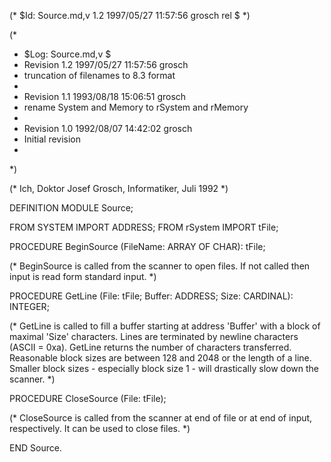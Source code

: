 (* $Id: Source.md,v 1.2 1997/05/27 11:57:56 grosch rel $ *)

(*
 * $Log: Source.md,v $
 * Revision 1.2  1997/05/27 11:57:56  grosch
 * truncation of filenames to 8.3 format
 *
 * Revision 1.1  1993/08/18 15:06:51  grosch
 * rename System and Memory to rSystem and rMemory
 *
 * Revision 1.0  1992/08/07  14:42:02  grosch
 * Initial revision
 *
 *)

(* Ich, Doktor Josef Grosch, Informatiker, Juli 1992 *)

DEFINITION MODULE Source;

FROM SYSTEM	IMPORT ADDRESS;
FROM rSystem	IMPORT tFile;

PROCEDURE BeginSource (FileName: ARRAY OF CHAR): tFile;

   (*
      BeginSource is called from the scanner to open files.
      If not called then input is read form standard input.
   *)

PROCEDURE GetLine (File: tFile; Buffer: ADDRESS; Size: CARDINAL): INTEGER;

   (*
      GetLine is called to fill a buffer starting at address 'Buffer'
      with a block of maximal 'Size' characters. Lines are terminated
      by newline characters (ASCII = 0xa). GetLine returns the number
      of characters transferred. Reasonable block sizes are between 128
      and 2048 or the length of a line. Smaller block sizes -
      especially block size 1 - will drastically slow down the scanner.
   *)

PROCEDURE CloseSource (File: tFile);

   (*
      CloseSource is called from the scanner at end of file or
      at end of input, respectively. It can be used to close files.
   *)

END Source.
